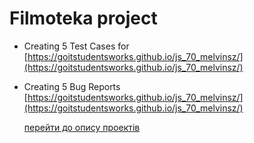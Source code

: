 # Filmoteka project
+ Creating 5 Test Cases for [https://goitstudentsworks.github.io/js_70_melvinsz/](https://goitstudentsworks.github.io/js_70_melvinsz/)
+ Creating 5 Bug Reports [https://goitstudentsworks.github.io/js_70_melvinsz/](https://goitstudentsworks.github.io/js_70_melvinsz/)

  [перейти до опису проектів](https://github.com/makstyt/pet_projects2023/blob/main/README.md)

